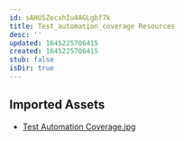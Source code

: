 ```yaml
---
id: sAHU5ZecxhIu4AGLgbf7k
title: Test_automation_coverage Resources
desc: ''
updated: 1645225706415
created: 1645225706415
stub: false
isDir: true
---
```

## Imported Assets
- [Test Automation Coverage.jpg](/assets/test-automation-coverage-71uUS8UDSKlR.jpg)
